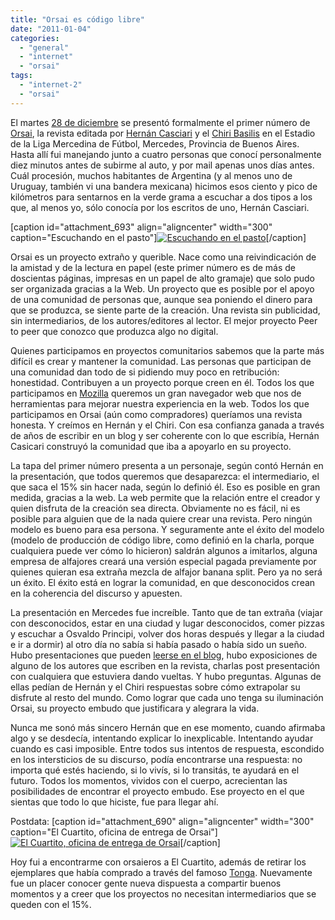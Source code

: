 ```yaml
---
title: "Orsai es código libre"
date: "2011-01-04"
categories: 
  - "general"
  - "internet"
  - "orsai"
tags: 
  - "internet-2"
  - "orsai"
---
```


El martes [28 de diciembre](http://orsai.bitacoras.com/2010/12/el-picnic.php) se presentó formalmente el primer número de [Orsai](http://orsai.es/blog/), la revista editada por [Hernán Casciari](http://orsai.bitacoras.com/el-autor) y el [Chiri Basilis](http://twitter.com/chiri_basilis) en el Estadio de la Liga Mercedina de Fútbol, Mercedes, Provincia de Buenos Aires. Hasta allí fui manejando junto a cuatro personas que conocí personalmente diez minutos antes de subirme al auto, y por mail apenas unos días antes. Cuál procesión, muchos habitantes de Argentina (y al menos uno de Uruguay, también vi una bandera mexicana) hicimos esos ciento y pico de kilómetros para sentarnos en la verde grama a escuchar a dos tipos a los que, al menos yo, sólo conocía por los escritos de uno, Hernán Casciari.

\[caption id="attachment\_693" align="aligncenter" width="300" caption="Escuchando en el pasto"\][![Escuchando en el pasto](images/IMG_20101228_202302-300x224.jpg "Escuchando en el pasto")](http://unojoenelcielo.com.ar/wp-content/uploads/2011/01/IMG_20101228_202302.jpg)\[/caption\]

Orsai es un proyecto extraño y querible. Nace como una reivindicación de la amistad y de la lectura en papel (este primer número es de más de doscientas páginas, impresas en un papel de alto gramaje) que solo pudo ser organizada gracias a la Web. Un proyecto que es posible por el apoyo de una comunidad de personas que, aunque sea poniendo el dinero para que se produzca, se siente parte de la creación. Una revista sin publicidad, sin intermediarios, de los autores/editores al lector. El mejor proyecto Peer to peer que conozco que produzca algo no digital.

Quienes participamos en proyectos comunitarios sabemos que la parte más difícil es crear y mantener la comunidad. Las personas que participan de una comunidad dan todo de si pidiendo muy poco en retribución: honestidad. Contribuyen a un proyecto porque creen en él. Todos los que participamos en [Mozilla](http://www.mozilla.org) queremos un gran navegador web que nos de herramientas para mejorar nuestra experiencia en la web. Todos los que participamos en Orsai (aún como compradores) queríamos una revista honesta. Y creímos en Hernán y el Chiri. Con esa confianza ganada a través de años de escribir en un blog y ser coherente con lo que escribía, Hernán Casicari construyó la comunidad que iba a apoyarlo en su proyecto.

La tapa del primer número presenta a un personaje, según contó Hernán en la presentación, que todos queremos que desaparezca: el intermediario, el que saca el 15% sin hacer nada, según lo definió él. Eso es posible en gran medida, gracias a la web. La web permite que la relación entre el creador y quien disfruta de la creación sea directa. Obviamente no es fácil, ni es posible para alguien que de la nada quiere crear una revista. Pero ningún modelo es bueno para esa persona. Y seguramente ante el éxito del modelo (modelo de producción de código libre, como definió en la charla, porque cualquiera puede ver cómo lo hicieron) saldrán algunos a imitarlos, alguna empresa de alfajores creará una versión especial pagada previamente por quienes quieran esa extraña mezcla de alfajor banana split. Pero ya no será un éxito. El éxito está en lograr la comunidad, en que desconocidos crean en la coherencia del discurso y apuesten.

La presentación en Mercedes fue increíble. Tanto que de tan extraña (viajar con desconocidos, estar en una ciudad y lugar desconocidos, comer pizzas y escuchar a Osvaldo Principi, volver dos horas después y llegar a la ciudad e ir a dormir) al otro día no sabía si había pasado o había sido un sueño. Hubo presentaciones que pueden [leerse en el blog](http://orsai.bitacoras.com/2010/12/el-embudo.php), hubo exposiciones de alguno de los autores que escriben en la revista, charlas post presentación con cualquiera que estuviera dando vueltas. Y hubo preguntas. Algunas de ellas pedían de Hernán y el Chiri respuestas sobre cómo extrapolar su disfrute al resto del mundo. Como lograr que cada uno tenga su iluminación Orsai, su proyecto embudo que justificara y alegrara la vida.

Nunca me sonó más sincero Hernán que en ese momento, cuando afirmaba algo y se desdecía, intentando explicar lo inexplicable. Intentando ayudar cuando es casi imposible. Entre todos sus intentos de respuesta, escondido en los intersticios de su discurso, podía encontrarse una respuesta: no importa qué estés haciendo, si lo vivís, si lo transitás, te ayudará en el futuro. Todos los momentos, vividos con el cuerpo, acrecientan las posibilidades de encontrar el proyecto embudo. Ese proyecto en el que sientas que todo lo que hiciste, fue para llegar ahí.

Postdata: \[caption id="attachment\_690" align="aligncenter" width="300" caption="El Cuartito, oficina de entrega de Orsai"\][![El Cuartito, oficina de entrega de Orsai](images/IMAG0260-300x200.jpg "El Cuartito, oficina de entrega de Orsai")](http://unojoenelcielo.com.ar/wp-content/uploads/2011/01/IMAG0260.jpg)\[/caption\]

Hoy fui a encontrarme con orsaieros a El Cuartito, además de retirar los ejemplares que había comprado a través del famoso [Tonga](http://www.baideguei.com/). Nuevamente fue un placer conocer gente nueva dispuesta a compartir buenos momentos y a creer que los proyectos no necesitan intermediarios que se queden con el 15%.
